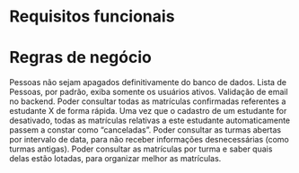 # Requisitos funcionais

# Regras de negócio
  Pessoas não sejam apagados definitivamente do banco de dados.
  Lista de Pessoas, por padrão, exiba somente os usuários ativos.
  Validação de email no backend.
  Poder consultar todas as matrículas confirmadas referentes a estudante X de forma rápida.
  Uma vez que o cadastro de um estudante for desativado, todas as matrículas relativas a este estudante automaticamente passem a constar como “canceladas”.
  Poder consultar as turmas abertas por intervalo de data, para não receber informações desnecessárias (como turmas antigas).
  Poder consultar as matrículas por turma e saber quais delas estão lotadas, para organizar melhor as matrículas.
